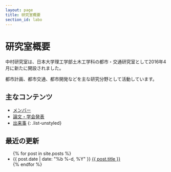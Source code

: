 ```yaml
---
layout: page
title: 研究室概要
section_id: labo
---
```


# 研究室概要

中村研究室は、日本大学理工学部土木工学科の都市・交通研究室として2016年4月に新たに開設されました。

都市計画、都市交通、都市開発などを主な研究分野として活動しています。

<div class="two spacing"></div>

## 主なコンテンツ

* [メンバー](member)
* [論文・学会発表](papers)
* [出来事](blog/)
{: .list-unstyled}

<div class="two spacing"></div>

## 最近の更新

<ul class="post-list">
  {% for post in site.posts %}
  <li>
    <span class="post-meta">{{ post.date | date: "%b %-d, %Y" }}</span>
    <a class="post-link" href="{{ post.url | prepend: site.baseurl }}">{{ post.title }}</a>
  </li>
  {% endfor %}
</ul>

<!--
<p class="rss-subscribe">subscribe <a href="{{ "/feed.xml" | prepend: site.baseurl }}">via RSS</a></p>
-->
